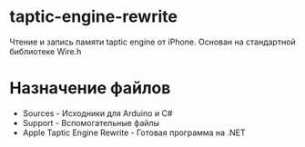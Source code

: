 # taptic-engine-rewrite
Чтение и запись памяти taptic engine от iPhone. Основан на стандартной библиотеке Wire.h

# Назначение файлов

* Sources - Исходники для Arduino и C#
* Support - Вспомогательные файлы
* Apple Taptic Engine Rewrite - Готовая программа на .NET

